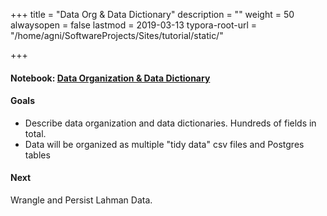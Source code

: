 +++
title = "Data Org & Data Dictionary"
description = ""
weight = 50
alwaysopen = false
lastmod = 2019-03-13
typora-root-url = "/home/agni/SoftwareProjects/Sites/tutorial/static/"

+++

#### Notebook: [Data Organization & Data Dictionary](http://nbviewer.jupyter.org/github/sdiehl28/tutorial-jupyter-notebooks/blob/master/python/BB03-DataOrganization.ipynb)

#### Goals
* Describe data organization and data dictionaries.  Hundreds of fields in total.
* Data will be organized as multiple "tidy data" csv files and Postgres tables

#### Next

Wrangle and Persist Lahman Data.
